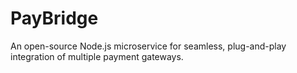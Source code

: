 # PayBridge
An open-source Node.js microservice for seamless, plug-and-play integration of multiple payment gateways.
